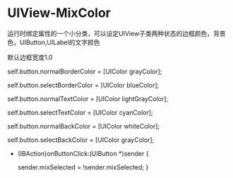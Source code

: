 # UIView-MixColor

运行时绑定属性的一个小分类，可以设定UIView子类两种状态的边框颜色，背景色，UIButton,UILabel的文字颜色

默认边框宽度1.0


self.button.normalBorderColor = [UIColor grayColor];

self.button.selectBorderColor = [UIColor blueColor];

self.button.normalTextColor = [UIColor lightGrayColor];

self.button.selectTextColor = [UIColor cyanColor];

self.button.normalBackColor = [UIColor whiteColor];

self.button.selectBackColor = [UIColor grayColor];


 - (IBAction)onButtonClick:(UIButton *)sender {
    
    sender.mixSelected = !sender.mixSelected;
}
